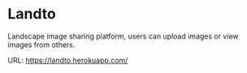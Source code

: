 # Landto

Landscape image sharing platform, users can upload images or view images from others.

URL: https://landto.herokuapp.com/

